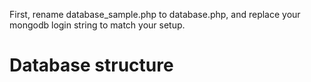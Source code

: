 First, rename database_sample.php to database.php, and replace your mongodb login string to match your setup.

# Database structure

